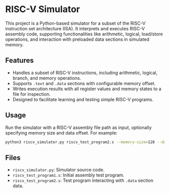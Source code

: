 # RISC-V Simulator

This project is a Python-based simulator for a subset of the RISC-V instruction set architecture (ISA). It interprets and executes RISC-V assembly code, supporting functionalities like arithmetic, logical, load/store operations, and interaction with preloaded data sections in simulated memory.

## Features
- Handles a subset of RISC-V instructions, including arithmetic, logical, branch, and memory operations.
- Supports `.text` and `.data` sections with configurable memory offset.
- Writes execution results with all register values and memory states to a file for inspection.
- Designed to facilitate learning and testing simple RISC-V programs.

## Usage
Run the simulator with a RISC-V assembly file path as input, optionally specifying memory size and data offset. For example:

```bash
python3 riscv_simulator.py riscv_test_program2.s --memory-size=128 --data-offset=64
```

## Files
- `riscv_simulator.py`: Simulator source code.
- `riscv_test_program1.s`: Initial assembly test program.
- `riscv_test_program2.s`: Test program interacting with `.data` section data.
